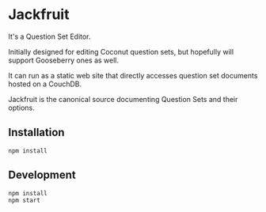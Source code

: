 # Jackfruit
It's a Question Set Editor.

Initially designed for editing Coconut question sets, but hopefully will support Gooseberry ones as well.

It can run as a static web site that directly accesses question set documents hosted on a CouchDB.

Jackfruit is the canonical source documenting Question Sets and their options.

## Installation

```
npm install
```

## Development 

```
npm install
npm start
```

